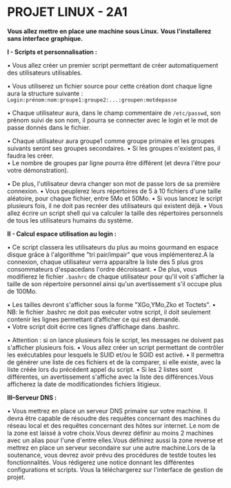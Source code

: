 # PROJET LINUX - 2A1

**Vous allez mettre en place une machine sous Linux.**
**Vous l'installerez sans interface graphique.**


**I - Scripts et personnalisation :**

• Vous  allez  créer  un  premier  script  permettant  de  créer automatiquement des utilisateurs utilisables.  

• Vous  utiliserez  un  fichier source  pour  cette  création dont  chaque  ligne  aura  la structure suivante :
`Login:prénom:nom:groupe1:groupe2:...:groupen:motdepasse`

• Chaque utilisateur aura, dans le champ commentaire de `/etc/passwd`, son prénom suivi de son nom, 
il pourra se connecter avec le login et le mot de passe donnés dans le fichier. 

• Chaque  utilisateur aura  groupe1  comme  groupe  primaire  et  les  groupes  suivants  seront  ses groupes  secondaires. 
• Si  les  groupes  n'existent  pas,  il  faudra  les  créer.  
• Le  nombre  de  groupes par ligne pourra être différent (et devra l'être pour votre démonstration).

• De plus, l'utilisateur devra changer son mot de passe lors de sa première connexion.
• Vous  peuplerez  leurs  répertoires  de  5  à  10  fichiers  d'une  taille  aléatoire,  pour  chaque  fichier, entre 5Mo et 50Mo.
• Si vous lancez le script plusieurs fois, il ne doit pas recréer des utilisateurs qui existent déjà.
• Vous  allez  écrire  un  script  shell  qui  va  calculer  la  taille  des  répertoires  personnels  de  tous  les utilisateurs humains du système.

**II - Calcul espace utilisation au login :**

• Ce  script  classera  les  utilisateurs  du  plus  au  moins  gourmand  en  espace  disque  grâce  à l'algorithme "tri pair/impair" que vous implémenterez.A la connexion, chaque utilisateur verra apparaître la liste des 5 plus gros consommateurs d'espacedans l'ordre décroissant.
• De plus, vous modifierez le fichier `.bashrc` de chaque utilisateur pour qu'il voit s'afficher la taille de son répertoire personnel ainsi qu'un avertissement s'il occupe plus de 100Mo.

• Les tailles devront s'afficher sous la forme "XGo,YMo,Zko et Toctets".
• NB:  le  fichier  .bashrc  ne  doit  pas exécuter  votre  script,  il  doit  seulement  contenir  les  lignes permettant  d’afficher  ce  qui  est  demandé.  
• Votre  script  doit  écrire  ces  lignes  d’affichage  dans .bashrc.

• Attention : si on lance plusieurs fois le script, les messages ne doivent pas s'afficher plusieurs fois.
• Vous  allez  créer  un  script permettant  de  contrôler  les  exécutables  pour  lesquels  le  SUID et/ou le SGID est activé. 
• Il permettra de générer une liste de ces fichiers et de la comparer, si elle existe, avec la liste créée lors du précédent appel du script.
• Si les 2 listes sont différentes, un avertissement s'affiche avec la liste des différences.Vous afficherez la date de modificationdes fichiers litigieux.


**III–Serveur DNS :**

• Vous mettrez  en place un  serveur  DNS primaire  sur  votre machine.  Il devra être capable de résoudre des  requêtes  concernant  des  machines  du  réseau  local  et  des  requêtes  concernant  des  hôtes  sur internet. Le nom de la zone est laissé à votre choix.Vous devrez définir au moins 2 machines avec un alias pour l'une d'entre elles.Vous définirez aussi la zone reverse et mettrez en place un serveur secondaire sur une autre machine.Lors  de  la  soutenance, vous  devrez  avoir  prévu  des  procédures  de  testde  toutes  les fonctionnalités. Vous  rédigerez  une  notice  donnant  les  différentes  configurations  et  scripts.  Vous  la  téléchargerez  sur l'interface de gestion de projet.
